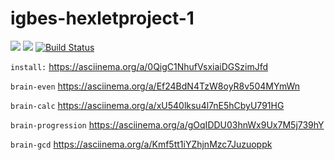 # igbes-hexletproject-1

<a href="https://codeclimate.com/github/igbes/project-lvl1-s400/maintainability"><img src="https://api.codeclimate.com/v1/badges/6430bca5429d7650a07a/maintainability" /></a>
<a href="https://codeclimate.com/github/igbes/project-lvl1-s400/test_coverage"><img src="https://api.codeclimate.com/v1/badges/6430bca5429d7650a07a/test_coverage" /></a>
[![Build Status](https://travis-ci.org/igbes/project-lvl1-s400.svg?branch=master)](https://travis-ci.org/igbes/project-lvl1-s400)

``` install: ```
https://asciinema.org/a/0QigC1NhufVsxiaiDGSzimJfd

``` brain-even ```
https://asciinema.org/a/Ef24BdN4TzW8oyR8v504MYmWn

``` brain-calc ```
https://asciinema.org/a/xU540lksu4l7nE5hCbyU791HG

``` brain-progression ```
https://asciinema.org/a/gOqIDDU03hnWx9Ux7M5j739hY

``` brain-gcd ```
https://asciinema.org/a/Kmf5tt1iYZhjnMzc7Juzuoppk


